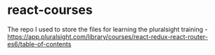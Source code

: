 # react-courses
The repo I used to store the files for learning the pluralsight training - https://app.pluralsight.com/library/courses/react-redux-react-router-es6/table-of-contents
